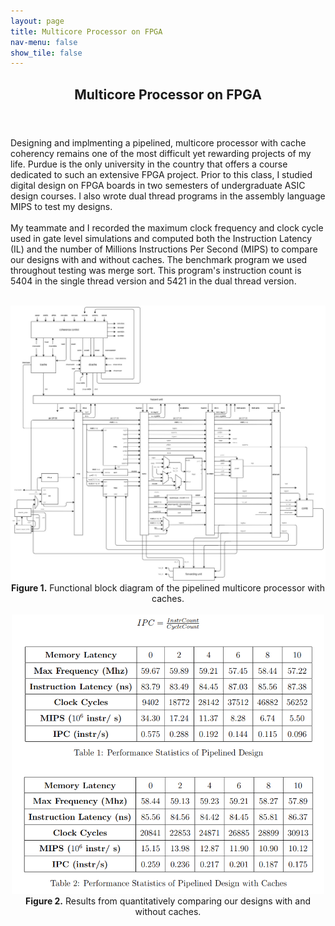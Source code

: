 ```yaml
---
layout: page
title: Multicore Processor on FPGA
nav-menu: false
show_tile: false
---
```


<!-- Main -->
<div id="main" class="alt">

  <!-- One -->
<section id="one">
	<div class="inner">
		<header class="major">
			<h1>Multicore Processor on FPGA</h1>
		</header>

<!-- Content -->
Designing and implmenting a pipelined, multicore processor with cache coherency remains one of the most difficult yet rewarding projects of my life. Purdue is the only university in the country that offers a course dedicated to such an extensive FPGA project. Prior to this class, I studied digital design on FPGA boards in two semesters of undergraduate ASIC design courses. I also wrote dual thread programs in the assembly language MIPS to test my designs.<br><br>
My teammate and I recorded the maximum clock frequency and clock cycle used in gate level simulations and computed both the Instruction Latency (IL) and the number of Millions Instructions Per Second (MIPS) to compare our designs with and without caches. The benchmark program we used throughout testing was merge sort. This program's instruction count is 5404 in the single thread version and 5421 in the dual thread version.<br><br>
		
<center><img src="assets/images/multicore_FBD.jpg" alt="Multicore FBD" width="800"></center>
<center><b>Figure 1.</b> Functional block diagram of the pipelined multicore processor with caches.</center>
		<br>
<center><img src="assets/images/multicore_perf.png" alt="Multicore Performance Results" width="500"></center>
<center><b>Figure 2.</b> Results from quantitatively comparing our designs with and without caches.</center>
		
